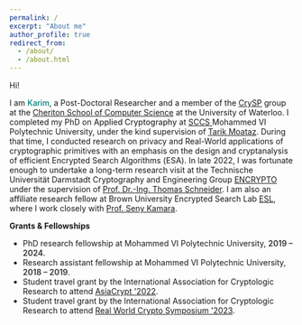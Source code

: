 ```yaml
---
permalink: /
excerpt: "About me"
author_profile: true
redirect_from:
  - /about/
  - /about.html
---
```



Hi!

I am <span style="color: #008080;font-weight:550;">Karim</span>, a Post-Doctoral Researcher and a member of the [CrySP](https://crysp.uwaterloo.ca/) group at the [Cheriton School of Computer Science](https://cs.uwaterloo.ca/) at the University of Waterloo.
I completed my PhD on <span style="color: #333333;font-weight:450;">Applied Cryptography</span> at [SCCS ](https://www.um6p-cs.ma/en/research/)  Mohammed VI Polytechnic University, under the kind supervision of [Tarik Moataz](https://tarikmoataz.com/). 
During that time, I conducted research on privacy and Real-World applications of cryptographic primitives with an emphasis 
on the design and cryptanalysis of efficient Encrypted Search Algorithms (<span style="color: #333333;font-weight:450;">ESA</span>).
In late 2022, I was fortunate enough to undertake a long-term research visit at the Technische Universität Darmstadt Cryptography and Engineering Group [ENCRYPTO](https://www.encrypto.cs.tu-darmstadt.de/home_page/index.en.jsp) under the supervision of [Prof. Dr.-Ing. Thomas Schneider](https://www.encrypto.cs.tu-darmstadt.de/team_encrypto/thomas_schneider/index.en.jsp).
I am also an <span style="color: #333333;font-weight:450;">affiliate research fellow</span> at Brown University Encrypted Search Lab [ESL](https://esl.cs.brown.edu/), where I work closely with [Prof. Seny Kamara](https://cs.brown.edu/people/seny/).




__Grants & Fellowships__

  - PhD research fellowship at Mohammed VI Polytechnic University, <span style="color: #333333;font-weight:600;">2019 &ndash; 2024</span>.
  - Research assistant fellowship at Mohammed VI Polytechnic University, <span style="color: #333333;font-weight:600;">2018 &ndash; 2019</span>.
  - Student travel grant by the International Association for Cryptologic Research to attend [AsiaCrypt '2022](https://asiacrypt.iacr.org/2022/).
  - Student travel grant by the International Association for Cryptologic Research to attend [Real World Crypto Symposium '2023](https://rwc.iacr.org/2023/).


